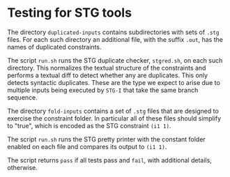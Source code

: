 # Testing for STG tools
The directory `duplicated-inputs` contains subdirectories with sets of `.stg` files.  For each such directory an additional file, with the suffix `.out`, has the names of duplicated constraints.

The script `run.sh` runs the STG duplicate checker, `stgred.sh`, on each such directory.  This normalizes the textual structure of the constraints and performs a textual diff to detect whether any are duplicates.  This only detects syntactic duplicates.  These are the type we expect to arise due to multiple inputs being executed by `STG-I` that take the same branch sequence.

The directory `fold-inputs` contains a set of `.stg` files that are designed to exercise the constraint folder.  In particular all of these files should simplify to "true", which is encoded as the STG constraint `(i1 1)`.

The script `run.sh` runs the STG pretty printer with the constant folder enabled on each file and compares its output to `(i1 1)`.

The script returns `pass` if all tests pass and `fail`, with additional details, otherwise.

